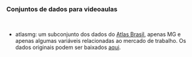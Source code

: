 ### Conjuntos de dados para videoaulas

<br>


- atlasmg: um subconjunto dos dados do [Atlas Brasil](http://atlasbrasil.org.br/), apenas MG e apenas algumas variáveis relacionadas ao mercado de trabalho. Os dados originais podem ser baixados [aqui](http://atlasbrasil.org.br/2013/data/rawData/atlas2013_dadosbrutos_pt.xlsx). 
